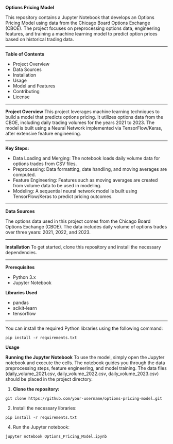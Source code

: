 **Options Pricing Model**

This repository contains a Jupyter Notebook that develops an Options Pricing Model using data from the Chicago Board Options Exchange (CBOE). The project focuses on preprocessing options data, engineering features, and training a machine learning model to predict option prices based on historical trading data.

--------------------------------------------------------------------------------------------------------------------------------------------------------------------------------------------------------------------------------

**Table of Contents**
- Project Overview
- Data Sources
- Installation
- Usage
- Model and Features
- Contributing
- License
  
--------------------------------------------------------------------------------------------------------------------------------------------------------------------------------------------------------------------------------

**Project Overview**
This project leverages machine learning techniques to build a model that predicts options pricing. It utilizes options data from the CBOE, including daily trading volumes for the years 2021 to 2023. The model is built using a Neural Network implemented via TensorFlow/Keras, after extensive feature engineering.

--------------------------------------------------------------------------------------------------------------------------------------------------------------------------------------------------------------------------------

**Key Steps:**
- Data Loading and Merging: The notebook loads daily volume data for options trades from CSV files.
- Preprocessing: Data formatting, date handling, and moving averages are computed.
- Feature Engineering: Features such as moving averages are created from volume data to be used in modeling.
- Modeling: A sequential neural network model is built using TensorFlow/Keras to predict pricing outcomes.

--------------------------------------------------------------------------------------------------------------------------------------------------------------------------------------------------------------------------------

**Data Sources**


The options data used in this project comes from the Chicago Board Options Exchange (CBOE). The data includes daily volume of options trades over three years: 2021, 2022, and 2023.

--------------------------------------------------------------------------------------------------------------------------------------------------------------------------------------------------------------------------------

**Installation**
To get started, clone this repository and install the necessary dependencies.

--------------------------------------------------------------------------------------------------------------------------------------------------------------------------------------------------------------------------------

**Prerequisites**
- Python 3.x
- Jupyter Notebook

**Libraries Used**
- pandas
- scikit-learn
- tensorflow

--------------------------------------------------------------------------------------------------------------------------------------------------------------------------------------------------------------------------------

You can install the required Python libraries using the following command:

`pip install -r requirements.txt`

**Usage**


**Running the Jupyter Notebook**
To use the model, simply open the Jupyter notebook and execute the cells. The notebook guides you through the data preprocessing steps, feature engineering, and model training. The data files (daily_volume_2021.csv, daily_volume_2022.csv, daily_volume_2023.csv) should be placed in the project directory.

1) **Clone the repository:**

`git clone https://github.com/your-username/options-pricing-model.git`

2) Install the necessary libraries:
   
`pip install -r requirements.txt`

4) Run the Jupyter notebook:
   
`jupyter notebook Options_Pricing_Model.ipynb`
